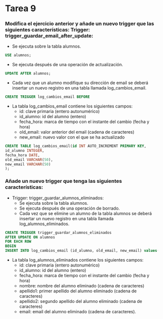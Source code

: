 # Tarea 9

### Modifica el ejercicio anterior y añade un nuevo trigger que las siguientes características: Trigger: trigger_guardar_email_after_update:

- Se ejecuta sobre la tabla alumnos.
```sql
USE alumnos;
```
- Se ejecuta después de una operación de actualización.
```sql
UPDATE AFTER alumnos;
```
- Cada vez que un alumno modifique su dirección de email se deberá insertar un nuevo registro en una tabla llamada log_cambios_email.
```sql
CREATE TRIGGER log_cambios_email BEFORE

```
- La tabla log_cambios_email contiene los siguientes campos:
  - id: clave primaria (entero autonumérico)
  - id_alumno: id del alumno (entero)
  - fecha_hora: marca de tiempo con el instante del cambio (fecha y hora)
  - old_email: valor anterior del email (cadena de caracteres)
  - new_email: nuevo valor con el que se ha actualizado
```sql
CREATE TABLE log_cambios_email(id INT AUTO_INCREMENT PRIMARY KEY,
id_alumno INTEGER,
fecha_hora DATE,
old_email VARCHAR(50),
new_email VARCHAR(50)
);
```
### Añade un nuevo trigger que tenga las siguientes características:

- Trigger: trigger_guardar_alumnos_eliminados:
  - Se ejecuta sobre la tabla alumnos.
  - Se ejecuta después de una operación de borrado.
  - Cada vez que se elimine un alumno de la tabla alumnos se deberá insertar un nuevo registro en una tabla llamada log_alumnos_eliminados.
```sql
CREATE TRIGGER trigger_guardar_alumnos_eliminados
AFTER UPDATE ON alumnos
FOR EACH ROW
BEGIN
INSERT INTO log_cambios_email (id_alumno, old_email, new_email) values()
```
  - La tabla log_alumnos_eliminados contiene los siguientes campos:
    - id: clave primaria (entero autonumérico)
    - id_alumno: id del alumno (entero)
    - fecha_hora: marca de tiempo con el instante del cambio (fecha y hora)
    - nombre: nombre del alumno eliminado (cadena de caracteres)
    - apellido1: primer apellido del alumno eliminado (cadena de caracteres)
    -  apellido2: segundo apellido del alumno eliminado (cadena de caracteres)
    - email: email del alumno eliminado (cadena de caracteres).
